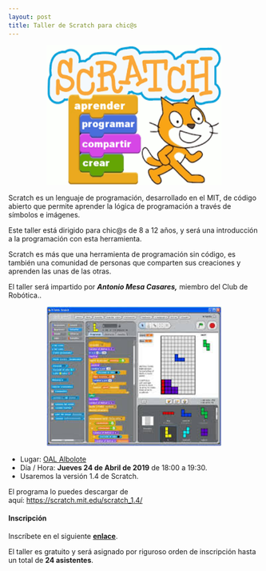 ```yaml
---
layout: post
title: Taller de Scratch para chic@s
---
```


<p align="center" >
<img src="/images/scratch.png" width="350" height="280"/>


</p>

Scratch es un lenguaje de programación, desarrollado en el MIT, de código abierto que permite aprender la lógica de programación  a través de símbolos e imágenes.

Este taller está dirigido para chic@s de 8 a 12 años, y será una introducción a la programación con esta herramienta.


Scratch es más que una herramienta de programación sin código, es también una comunidad de personas que comparten sus creaciones y aprenden las unas de las otras.


El taller será impartido por ***Antonio Mesa Casares,*** miembro del Club de Robótica..

<p align="center" >
<img src="/images/scratch2.jpg" width="350" height="280"/>


</p>


* Lugar: [OAL Albolote](https://goo.gl/maps/apqiUdvcC9s)
* Día / Hora: **Jueves 24 de Abril de 2019** de 18:00 a 19:30.
* Usaremos la versión 1.4 de Scratch.


El programa lo puedes  descargar de aquí: https://scratch.mit.edu/scratch_1.4/

#### Inscripción ####
Inscríbete en el siguiente [**enlace**](https://goo.gl/forms/jXwGAsZJHW9xH7lE3).

El taller es gratuito y será asignado por riguroso orden de inscripción hasta un total de **24 asistentes**.
